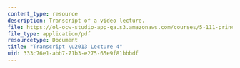 ```yaml
---
content_type: resource
description: Transcript of a video lecture.
file: https://ol-ocw-studio-app-qa.s3.amazonaws.com/courses/5-111-principles-of-chemical-science-fall-2008/333c76e1abb771b3e27565e9f81bbbdf_5-111F08-L04.pdf
file_type: application/pdf
resourcetype: Document
title: "Transcript \u2013 Lecture 4"
uid: 333c76e1-abb7-71b3-e275-65e9f81bbbdf
---
```


